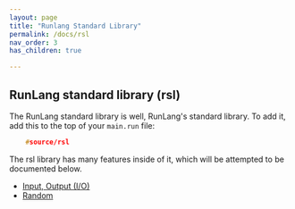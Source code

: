 ```yaml
---
layout: page
title: "Runlang Standard Library"
permalink: /docs/rsl
nav_order: 3
has_children: true

---
```

<h2 id = "rsl">RunLang standard library (rsl)</h2>

The RunLang standard library is well, RunLang's standard library. To add it, add this to the top of your `main.run` file:
```cpp
    #source/rsl
```

The rsl library has many features inside of it, which will be attempted to be documented below.

- [Input, Output (I/O)](./Input-Output.md)
- [Random](./Random.md)